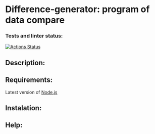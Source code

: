 # Difference-generator: program of data compare

### Tests and linter status:

[![Actions Status](https://github.com/SunrayFrei/frontend-project-46/actions/workflows/hexlet-check.yml/badge.svg)](https://github.com/SunrayFrei/frontend-project-46/actions)

## Description:

## Requirements:

Latest version of [Node.js](https://github.com/Hexlet/ru-instructions/blob/main/nodejs.md)

## Instalation:

## Help:
